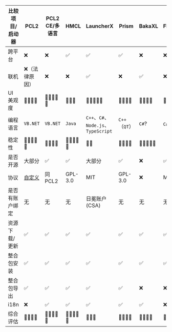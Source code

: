 | 比较项目/启动器 | PCL2 | PCL2 CE/多语言 | HMCL | LauncherX | Prism | BakaXL | FluentLauncher |   |   |
|----------|------|---------|------|-----------|-------|--------|----------------|---|---|
| 跨平台      | ❌ | ❌ | ✅ | ✅ | ✅ | ❌ | ❌ |   |   |
| 联机       | ❌（法律原因） | ❌ | ❌ | ✅ | ❌ | ✅ | ❌ |   |   |
| UI 美观度   | 🌟🌟🌟🌟 | 🌟🌟🌟🌟🌟 | 🌟🌟🌟 | 🌟🌟🌟🌟🌟 | 🌟🌟🌟🌟 | 🌟🌟🌟🌟 | 🌟🌟🌟🌟🌟 |   |   |
| 编程语言     | `VB.NET` | `VB.NET` | `Java` | `C++`、`C#`、`Node.js`、`TypeScript` | `C++`（`QT`） | `C#`? | `C#`（`WinUI3`） |   |   |
| 稳定性      | 🌟🌟🌟🌟🌟 | 🌟🌟🌟🌟 | 🌟🌟🌟🌟🌟 | 🌟🌟 | 🌟🌟🌟🌟 | 🌟🌟🌟🌟🌟 |                |   |   |
| 是否开源     | 大部分 | ✅ | ✅ | 大部分 | ✅ | ❌ | ✅ |   |   |
| 协议       | [自定义](https://github.com/Hex-Dragon/PCL2/blob/main/LICENCE) | 同PCL2 | GPL-3.0 | MIT | GPL-3.0 | ❌ | MIT |   |   |
| 是否有账户绑定  | 无 | 无 | 无 | 日冕账户(CSA) | 无 | 无 | 无 |   |   |
| 资源下载/更新  | ✅ | ✅ | ✅ | ✅ | ✅ | ✅ | ✅ |   |   |
| 整合包安装    | ✅ | ✅ | ✅ | ✅ | ✅ | ✅ | ✅ |   |   |
| 整合包导出    | ✅ | ✅ | ✅ | ✅ | ✅ | ❌ | ❌ |   |   |
| i18n     | ❌ | ✅ | ✅ | ✅ | ✅ | ✅ | ❌ |   |   |
| 综合评估     | 🌟🌟🌟🌟 | 🌟🌟🌟🌟🌟 | 🌟🌟🌟🌟🌟 | 🌟🌟🌟 | 🌟🌟🌟🌟 | 🌟🌟🌟🌟 | 🌟🌟🌟 |   |   |
